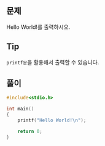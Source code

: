 ## 문제

Hello World!를 출력하시오.

## Tip

`printf문`을 활용해서 출력할 수 있습니다.

## 풀이
```c
#include<stdio.h>

int main()
{
	printf("Hello World!\n");

	return 0;
}
```